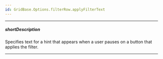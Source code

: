 ```yaml
---
id: GridBase.Options.filterRow.applyFilterText
---
```

---
##### shortDescription
Specifies text for a hint that appears when a user pauses on a button that applies the filter.

---

